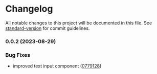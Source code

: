 # Changelog

All notable changes to this project will be documented in this file. See [standard-version](https://github.com/conventional-changelog/standard-version) for commit guidelines.

### 0.0.2 (2023-08-29)


### Bug Fixes

* improved text input component ([0779128](https://github.com/fatemehmarzoughi/ManageMe/commit/0779128037f69456f6ea6facb8c9103d78aabe8e))
